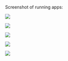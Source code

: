 Screenshot of running apps:

![](./run_percent.png)

![](./run_recetas1.png)

![](./run_recetas2.png)

![](./run_tasas.png)

![](./run_phcalc.png)
